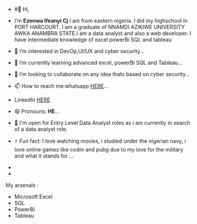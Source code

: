 - #👋 Hi,
- I’m **Ezenwa Ifeanyi Cj** i am from eastern nigeria. I did my highschool in  PORT HARCOURT. I am a graduate of NNAMDI AZIKIWE UNIVERSITY AWKA ANAMBRA STATE.I am a data analyst and also a web developer. I have intermediate knowledge of excel powerBi SQL and tableau
- 👀 I’m interested in  DevOp,UI/UX and cyber security...
- 🌱 I’m currently learning advanced excel, powerBi SQL and Tableau...
- 💞️ I’m looking to collaborate on any idea thats based on cyber security...
- 📫 How to reach me:whatsapp [HERE](https://wa.me/message/VWHRLCHTV6EAJ1)...
- LinkedIn [HERE](https://www.linkedin.com/public-profile/settings?lipi=urn%3Ali%3Apage%3Ad_flagship3_profile_self_edit_contact-info%3B0qMTas2RRY%2BE0TtjpBUDyA%3D%3D)
- 😄 Pronouns: **HE**...
- 🙂 I'm open for Entry Level Data Analyst roles as i am currently in search of a data analyst role.
- ⚡ Fun fact: I love watching movies, i studied under the nigerian navy, i love online games like codm and pubg due to my love for the military and what it stands for ...
- 

- 
My arsenals :

- Microsoft Excel
- SQL
- PowerBi
- Tableau
<!---
Ezenwaifeanyicj/Ezenwaifeanyicj is a ✨ special ✨ repository because its `README.md` (this file) appears on your GitHub profile.
You can click the Preview link to take a look at your changes.
--->
